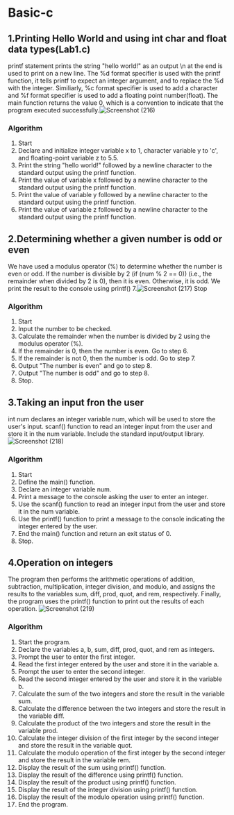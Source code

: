 # Basic-c
## 1.Printing Hello World and using int char and float data types(Lab1.c)
printf statement prints the string "hello world!" as an output
 \n at the end is used to print on a new line. 
 The %d format specifier is used with the printf function, it tells printf to expect an integer argument, and to replace the %d with the integer.
 Similiarly, %c format specifier is used to add a character and %f format specifier is used to add a floating point number(float).
 The main function returns the value 0, which is a convention to indicate that the program executed successfully.![Screenshot (216)](https://user-images.githubusercontent.com/125993593/230716229-263a61e9-45d2-49db-a3ce-1d26ee07d1f3.png)
### Algorithm
1.  Start
2.  Declare and initialize integer variable x to 1, character variable y to 'c', and floating-point variable z to 5.5.
3.  Print the string "hello world!" followed by a newline character to the standard output using the printf function.
4.  Print the value of variable x followed by a newline character to the standard output using the printf function.
5.  Print the value of variable y followed by a newline character to the standard output using the printf function.
6.  Print the value of variable z followed by a newline character to the standard output using the printf function.

  ## 2.Determining whether a given number is odd or even
 We have used a modulus operator (%) to determine whether the number is even or odd.
 If the number is divisible by 2 (if (num % 2 == 0)) (i.e., the remainder when divided by 2 is 0), then it is even. Otherwise, it is odd.
 We print the result to the console using printf() 
 7.![Screenshot (217)](https://user-images.githubusercontent.com/125993593/230735924-c7e7aa5d-de0c-4904-995e-8d7ca1665ffc.png)
Stop
  ### Algorithm
 1. Start
2. Input the number to be checked.
3. Calculate the remainder when the number is divided by 2 using the modulus operator (%).
4. If the remainder is 0, then the number is even. Go to step 6.
5. If the remainder is not 0, then the number is odd. Go to step 7.
6. Output "The number is even" and go to step 8.
7. Output "The number is odd" and go to step 8.
8. Stop.

## 3.Taking an input fron the user
int num declares an integer variable num, which will be used to store the user's input.
 scanf() function to read an integer input from the user and store it in the num variable.
 Include the standard input/output library.
 ![Screenshot (218)](https://user-images.githubusercontent.com/125993593/230738164-755cf4e1-9c0d-42e5-96d9-3bbed7790d0d.png)
 ### Algorithm
1.  Start
2.   Define the main() function.
3.  Declare an integer variable num.
4.  Print a message to the console asking the user to enter an integer.
5.  Use the scanf() function to read an integer input from the user and store it in the num variable.
6.  Use the printf() function to print a message to the console indicating the integer entered by the user.
7.  End the main() function and return an exit status of 0.
8.  Stop.
## 4.Operation on integers
The program then performs the arithmetic operations of addition, subtraction, multiplication, integer division, and modulo, and assigns the results to the variables sum, diff, prod, quot, and rem, respectively. Finally, the program uses the printf() function to print out the results of each operation.
![Screenshot (219)](https://user-images.githubusercontent.com/125993593/230738756-6b1c60ed-8390-49f9-a318-4a8d56c310ae.png)
### Algorithm
1. Start the program.
2. Declare the variables a, b, sum, diff, prod, quot, and rem as integers.
3. Prompt the user to enter the first integer.
4. Read the first integer entered by the user and store it in the variable a.
5. Prompt the user to enter the second integer.
6. Read the second integer entered by the user and store it in the variable b.
7. Calculate the sum of the two integers and store the result in the variable sum.
8. Calculate the difference between the two integers and store the result in the variable diff.
9. Calculate the product of the two integers and store the result in the variable prod.
10. Calculate the integer division of the first integer by the second integer and store the result in the variable quot.
11. Calculate the modulo operation of the first integer by the second integer and store the result in the variable rem.
12. Display the result of the sum using printf() function.
13. Display the result of the difference using printf() function.
14. Display the result of the product using printf() function.
15. Display the result of the integer division using printf() function.
16. Display the result of the modulo operation using printf() function.
17. End the program.



 

